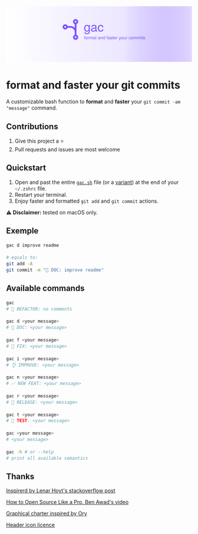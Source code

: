 <h1 align="center"><img src="static/gac.svg" alt="ORY Keto - Open Source & Cloud Native Access Control Server"></h1>

# format and faster your git commits

A customizable bash function to **format** and **faster** your `git commit -am "message"` command.

## Contributions

1. Give this project a ⭐️
2. Pull requests and issues are most welcome

## Quickstart

1. Open and past the entire [`gac.sh`](gac.sh) file (or a [variant](variant)) at the end of your `~/.zshrc` file.
2. Restart your terminal.
3. Enjoy faster and formatted `git add` and `git commit` actions.

⚠️ **Disclaimer:** tested on macOS only.

## Exemple

```bash
gac d improve readme

# equals to:
git add -A
git commit -m "📖 DOC: improve readme"
```

## Available commands

```bash
gac
# 🔧 REFACTOR: no comments

gac d <your message>
# 📖 DOC: <your message>

gac f <your message>
# 🐛 FIX: <your message>

gac i <your message>
# 👌 IMPROVE: <your message>

gac n <your message>
# ✅ NEW FEAT: <your message>

gac r <your message>
# 🚀 RELEASE: <your message>

gac t <your message>
# 🧪 TEST: <your message>

gac <your message>
# <your message>

gac -h # or --help
# print all available semantics
```

## Thanks

[Inspirerd by Lenar Hoyt's stackoverflow post](https://stackoverflow.com/a/45612441/11692562)

[How to Open Source Like a Pro, Ben Awad's video](https://youtu.be/MT6M_sqAuZo?t=467)

[Graphical charter inspired by Ory](https://github.com/ory)

[Header icon licence](https://icons8.com/license)

<!-- GitHub About Description
One simple command to format and faster your git add and git commit actions.
-->
